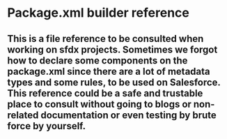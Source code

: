# Package.xml builder reference
This is a file reference to be consulted when working on sfdx projects. Sometimes we forgot how to declare some components on the package.xml since there are a lot of metadata types and some rules, to be used on Salesforce. This reference could be a safe and trustable place to consult without going to blogs or non-related documentation or even testing by brute force by yourself.
--------------------------------------------------------------------------------------------------------------------
